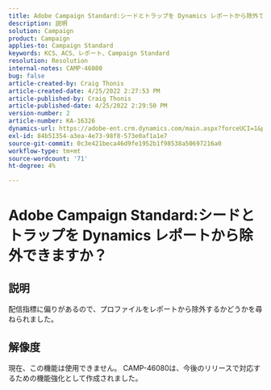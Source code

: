 ```yaml
---
title: Adobe Campaign Standard:シードとトラップを Dynamics レポートから除外できますか？'
description: 説明
solution: Campaign
product: Campaign
applies-to: Campaign Standard
keywords: KCS、ACS、レポート、Campaign Standard
resolution: Resolution
internal-notes: CAMP-46080
bug: false
article-created-by: Craig Thonis
article-created-date: 4/25/2022 2:27:53 PM
article-published-by: Craig Thonis
article-published-date: 4/25/2022 2:29:50 PM
version-number: 2
article-number: KA-16326
dynamics-url: https://adobe-ent.crm.dynamics.com/main.aspx?forceUCI=1&pagetype=entityrecord&etn=knowledgearticle&id=1a050fe1-a3c4-ec11-a7b6-0022480a1ec2
exl-id: 84b51354-a3ea-4e73-98f8-573e0af1a1e7
source-git-commit: 0c3e421beca46d9fe1952b1f98538a50697216a0
workflow-type: tm+mt
source-wordcount: '71'
ht-degree: 4%

---
```


# Adobe Campaign Standard:シードとトラップを Dynamics レポートから除外できますか？

## 説明


配信指標に偏りがあるので、プロファイルをレポートから除外するかどうかを尋ねられました。


## 解像度


現在、この機能は使用できません。 CAMP-46080は、今後のリリースで対応するための機能強化として作成されました。
